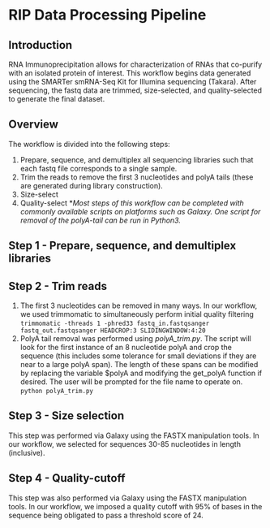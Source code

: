 # RIP Data Processing Pipeline

## Introduction
RNA Immunoprecipitation allows for characterization of RNAs that co-purify with an isolated protein of interest.
This workflow begins data generated using the SMARTer smRNA-Seq Kit for Illumina sequencing (Takara). After sequencing, the fastq data are trimmed, size-selected, and quality-selected to generate the final dataset.

## Overview
The workflow is divided into the following steps:
1. Prepare, sequence, and demultiplex all sequencing libraries such that each fastq file corresponds to a single sample.
2. Trim the reads to remove the first 3 nucleotides and polyA tails (these are generated during library construction).
3. Size-select
4. Quality-select
**Most steps of this workflow can be completed with commonly available scripts on platforms such as Galaxy. One script for removal of the polyA-tail can be run in Python3.*

## Step 1 - Prepare, sequence, and demultiplex libraries

## Step 2 - Trim reads
1. The first 3 nucleotides can be removed in many ways. In our workflow, we used trimmomatic to simultaneously perform initial quality filtering
	```trimmomatic -threads 1 -phred33 fastq_in.fastqsanger fastq_out.fastqsanger HEADCROP:3 SLIDINGWINDOW:4:20```
2. PolyA tail removal was performed using *polyA_trim.py*. 
The script will look for the first instance of an 8 nucleotide polyA and crop the sequence (this includes some tolerance for small deviations if they are near to a large polyA span).
The length of these spans can be modified by replacing the variable $polyA and modifying the get_polyA function if desired.
The user will be prompted for the file name to operate on.
	```python polyA_trim.py```

## Step 3 - Size selection
This step was performed via Galaxy using the FASTX manipulation tools. In our workflow, we selected for sequences 30-85 nucleotides in length (inclusive).

## Step 4 - Quality-cutoff
This step was also performed via Galaxy using the FASTX manipulation tools.  In our workflow, we imposed a quality cutoff with 95% of bases in the sequence being obligated to pass a threshold score of 24.